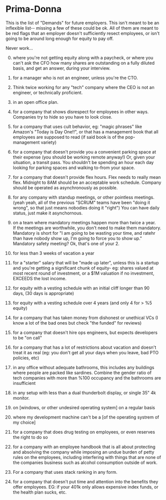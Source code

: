 # Prima-Donna

This is the list of "Demands" for future employers.  This isn't meant to be an inflexible list-- missing a few of these could be ok.  All of them are meant to be red flags that an employer doesn't sufficiently resect employees, or isn't going to be around long enough for equity to pay off.

Never work...

0. where you're not getting equity along with a paycheck, or where you can't ask the CFO how many shares are outstanding on a fully diluted basis, and get an answer, during your interview.

1. for a manager who is not an engineer, unless you're the CTO.

2. Think twice working for any "tech" company where the CEO is not an engineer, or technically proficient.

3. in an open office plan.

4. for a company that shows disrespect for employees in other ways. Companies try to hide so you have to look close.

5. for a company that uses cult behavior, eg: "magic phrases" like Amazon's "Today is Day One!!", or that has a management book that all employees are supposed to read (if said book is of the pop-management variety)

6. for a company that doesn't provide you a convenient parking space at their expense (you should be working remote anyway!)  Or, given your situation, a transit pass.  You shouldn't be spending an hour each day looking for parking spaces and walking to-from your space.

7. for a company that doesn't provide flex hours. 
 Flex needs to really mean flex. Midnight to 8AM should be an acceptable work schedule. Company should be operated as asynchronously as possible.

8. for any company with standup meetings, or other pointless meetings. 
  (yeah yeah, all of the previous "SCRUM" teams have been "doing it wrong", so that just means nobodies doing it "right")  You can have daily status, just make it asynchornous.

9. on a team where mandatory meetings happen more than twice a year.  
  If the meetings are worthwhile, you don't need to make them mandatory. Mandatory is short for "I am going to be wasting your time, and ratehr than have nobody show up, I'm going to force you to show up."  Mandatory safety meeting? Ok, that's one of your 2.

10. for less than 3 weeks of vacation a year

11. for a "starter" salary that will be "made up later", unless this is a startup and you're getting a significant chunk of equity- eg: shares valued at most recent round of investment, or a $1M valuation if no investment, EXCEEDS the lost income.

12. for equity with a vesting schedule with an initial cliff longer than 90 days, (30 days is appropriate)

13. for equity with a vesting schedule over 4 years (and only 4 for > %5 equity)

14. for a company that has taken money from dishonest or unethical VCs (I know a lot of the bad ones but check "the funded" for reviews)

15. for a company that doesn't hire ops engineers, but expects developers to be "on call"

16. for a company that has a lot of restrictions about vacation and doesn't treat it as real (eg: you don't get all your days when you leave, bad PTO policies, etc)

17. in any office without adequate bathrooms, this includes any buildings where people are packed like sardines. 
Combine the gender ratio of tech companies with more than %100 occupancy and the bathrooms are insufficient

18. in any setup with less than a dual thunderbolt display, or single 35" 4k monitor.

19. on [windows, or other undesired operating system] on a regular basis

20. where my development machine can't be a [of the operating systrem of my choice]

21. for a company that does drug testing on employees, or even reserves the right to do so

22.  for a company with an employee handbook that is all about protecting and absolving the company while imposing an undue burden of petty rules on the employees, including interfering with things that are none of the companies business such as alcohol consumption outside of work.

23. For a company that uses stack ranking in any form.

24. for a company that doesn't put time and attention into the benefits they offer employees.  EG: if your 401k only allows expensive index funds, or the health plan sucks, etc.
